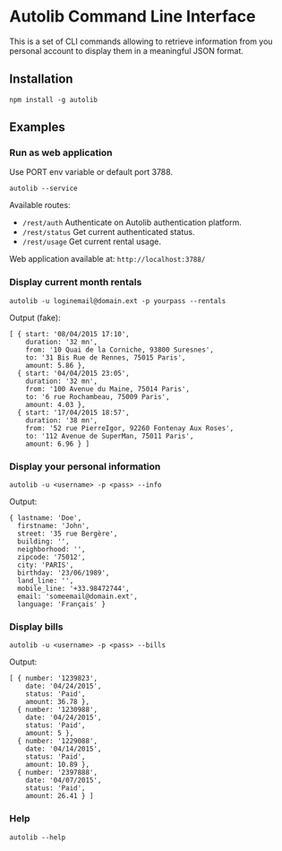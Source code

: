 # Autolib Command Line Interface

This is a set of CLI commands allowing to retrieve information from you personal account to display them in a meaningful JSON format.

## Installation

```
npm install -g autolib
```

## Examples

### Run as web application

Use PORT env variable or default port 3788.

```
autolib --service
```

Available routes:
- `/rest/auth` Authenticate on Autolib authentication platform.
- `/rest/status` Get current authenticated status.
- `/rest/usage` Get current rental usage.

Web application available at: `http://localhost:3788/`

### Display current month rentals

```
autolib -u loginemail@domain.ext -p yourpass --rentals
```

Output (fake):

```
[ { start: '08/04/2015 17:10',
    duration: '32 mn',
    from: '10 Quai de la Corniche, 93800 Suresnes',
    to: '31 Bis Rue de Rennes, 75015 Paris',
    amount: 5.86 },
  { start: '04/04/2015 23:05',
    duration: '32 mn',
    from: '100 Avenue du Maine, 75014 Paris',
    to: '6 rue Rochambeau, 75009 Paris',
    amount: 4.03 },
  { start: '17/04/2015 18:57',
    duration: '38 mn',
    from: '52 rue PierreIgor, 92260 Fontenay Aux Roses',
    to: '112 Avenue de SuperMan, 75011 Paris',
    amount: 6.96 } ]
```

### Display your personal information

```
autolib -u <username> -p <pass> --info
```

Output:

```
{ lastname: 'Doe',
  firstname: 'John',
  street: '35 rue Bergère',
  building: '',
  neighborhood: '',
  zipcode: '75012',
  city: 'PARIS',
  birthday: '23/06/1989',
  land_line: '',
  mobile_line: '+33.98472744',
  email: 'someemail@domain.ext',
  language: 'Français' }
```

### Display bills

```
autolib -u <username> -p <pass> --bills
```

Output:

```
[ { number: '1239823',
    date: '04/24/2015',
    status: 'Paid',
    amount: 36.78 },
  { number: '1230988',
    date: '04/24/2015',
    status: 'Paid',
    amount: 5 },
  { number: '1229088',
    date: '04/14/2015',
    status: 'Paid',
    amount: 10.89 },
  { number: '2397888',
    date: '04/07/2015',
    status: 'Paid',
    amount: 26.41 } ]
```

### Help

```
autolib --help
```
